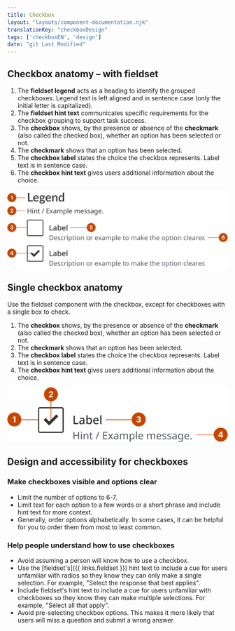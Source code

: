```yaml
---
title: Checkbox
layout: "layouts/component-documentation.njk"
translationKey: "checkboxDesign"
tags: ['checkboxEN', 'design']
date: "git Last Modified"
---
```


## Checkbox anatomy – with fieldset

<ol class="anatomy-list">
  <li>The <strong>fieldset legend</strong> acts as a heading to identify the grouped checkboxes. Legend text is left aligned and in sentence case (only the initial letter is capitalized).</li>
  <li>The <strong>fieldset hint text</strong> communicates specific requirements for the checkbox grouping to support task success.</li>
  <li>The <strong>checkbox</strong> shows, by the presence or absence of the <strong>checkmark</strong> (also called the checked box), whether an option has been selected or not.</li>
  <li>The <strong>checkmark</strong> shows that an option has been selected.</li>
  <li>The <strong>checkbox label</strong> states the choice the checkbox represents. Label text is in sentence case.</li>
  <li>The <strong>checkbox hint text</strong> gives users additional information about the choice.</li>
</ol>

<img class="b-sm b-default p-400" src="/images/en/components/anatomy/gcds-checkbox-anatomy-with-fieldset.svg" alt="Checkbox anatomy showing the labels Fieldset legend, Fieldset Hint, Checkbox, Checkbox Label, Checkmark, and Checkbox Hint." />

## Single checkbox anatomy

Use the fieldset component with the checkbox, except for checkboxes with a single box to check.

<ol class="anatomy-list">
  <li>The <strong>checkbox</strong> shows, by the presence or absence of the <strong>checkmark</strong> (also called the checked box), whether an option has been selected or not.</li>
  <li>The <strong>checkmark</strong> shows that an option has been selected.</li>
  <li>The <strong>checkbox label</strong> states the choice the checkbox represents. Label text is in sentence case.</li>
  <li>The <strong>checkbox hint text</strong> gives users additional information about the choice.</li>
</ol>

<img class="b-sm b-default p-400" src="/images/en/components/anatomy/gcds-checkbox-anatomy-single.svg" alt="Checkbox anatomy showing the labels Checkbox, Checkbox Label, Checkmark, and Checkbox Hint." />

## Design and accessibility for checkboxes

### Make checkboxes visible and options clear

- Limit the number of options to 6-7.
- Limit text for each option to a few words or a short phrase and include hint text for more context.
- Generally, order options alphabetically. In some cases, it can be helpful for you to order them from most to least common.

### Help people understand how to use checkboxes

- Avoid assuming a person will know how to use a checkbox.
- Use the [fieldset's]({{ links.fieldset }}) hint text to include a cue for users unfamiliar with radios so they know they can only make a single selection. For example, "Select the response that best applies".
- Include fieldset's hint text to include a cue for users unfamiliar with checkboxes so they know they can make multiple selections.  For example, "Select all that apply".
- Avoid pre-selecting checkbox options. This makes it more likely that users will miss a question and submit a wrong answer.
